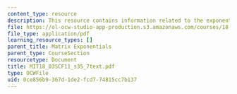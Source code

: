 ```yaml
---
content_type: resource
description: This resource contains information related to the exponential matrix.
file: https://ol-ocw-studio-app-production.s3.amazonaws.com/courses/18-03sc-differential-equations-fall-2011/0ce856b9367d1de2fcd774815cc7b137_MIT18_03SCF11_s35_7text.pdf
file_type: application/pdf
learning_resource_types: []
parent_title: Matrix Exponentials
parent_type: CourseSection
resourcetype: Document
title: MIT18_03SCF11_s35_7text.pdf
type: OCWFile
uid: 0ce856b9-367d-1de2-fcd7-74815cc7b137
---
```

